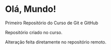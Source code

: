 # Olá, Mundo!
 Primeiro Repositório do Curso de Git e GitHub

 Repositório criado no curso.

 Alteração feita diretamente no repositório remoto.
